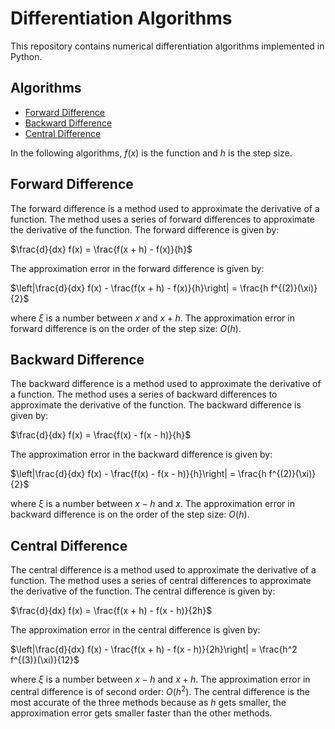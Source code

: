 # Differentiation Algorithms
This repository contains numerical differentiation algorithms implemented in Python.

## Algorithms
* [Forward Difference](#forward-difference)
* [Backward Difference](#backward-difference)
* [Central Difference](#central-difference)

In the following algorithms, $f(x)$ is the function and $h$ is the step size. 

## Forward Difference
The forward difference is a method used to approximate the derivative of a function. The method uses a series of forward differences to approximate the derivative of the function. The forward difference is given by:

$\frac{d}{dx} f(x) = \frac{f(x + h) - f(x)}{h}$

The approximation error in the forward difference is given by:

$\left|\frac{d}{dx} f(x) - \frac{f(x + h) - f(x)}{h}\right| = \frac{h f^{(2)}(\xi)}{2}$

where $\xi$ is a number between $x$ and $x + h$. The approximation error in forward difference is on the order of the step size: $O(h)$.

## Backward Difference
The backward difference is a method used to approximate the derivative of a function. The method uses a series of backward differences to approximate the derivative of the function. The backward difference is given by:

$\frac{d}{dx} f(x) = \frac{f(x) - f(x - h)}{h}$

The approximation error in the backward difference is given by:

$\left|\frac{d}{dx} f(x) - \frac{f(x) - f(x - h)}{h}\right| = \frac{h f^{(2)}(\xi)}{2}$

where $\xi$ is a number between $x - h$ and $x$. The approximation error in backward difference is on the order of the step size: $O(h)$.

## Central Difference
The central difference is a method used to approximate the derivative of a function. The method uses a series of central differences to approximate the derivative of the function. The central difference is given by:

$\frac{d}{dx} f(x) = \frac{f(x + h) - f(x - h)}{2h}$

The approximation error in the central difference is given by:

$\left|\frac{d}{dx} f(x) - \frac{f(x + h) - f(x - h)}{2h}\right| = \frac{h^2 f^{(3)}(\xi)}{12}$

where $\xi$ is a number between $x - h$ and $x + h$. The approximation error in central difference is of second order: $O(h^2)$. The central difference is the most accurate of the three methods because as $h$ gets smaller, the approximation error gets smaller faster than the other methods.